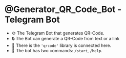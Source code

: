 # @Generator_QR_Code_Bot - Telegram Bot

- :gear: The Telegram Bot that generates QR-Code.
- :lock: The Bot can generate a QR-Code from text or a link
- :pencil: There is the `'qrcode'` library is connected here.
- :open_file_folder: The bot has two commands: `/start`, `/help`.
